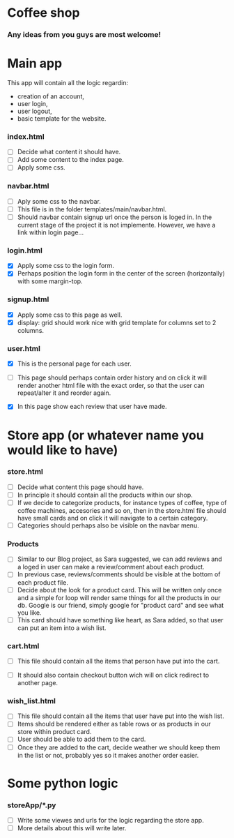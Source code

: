 # Coffee shop

### Any ideas from you guys are most welcome!

# Main app

This app will contain all the logic regardin:
* creation of an account,
* user login,
* user logout,
* basic template for the website.

### **index.html**

- [ ] Decide what content it should have.
- [ ] Add some content to the index page.
- [ ] Apply some css.

### **navbar.html**

- [ ] Aply some css to the navbar.
- [ ] This file is in the folder templates/main/navbar.html.
- [ ] Should navbar contain signup url once the person is loged in. In the current stage of the project it is not implemente. However, we have a link within login page...

### **login.html**

- [x] Apply some css to the login form.
- [x] Perhaps position the login form in the center of the screen (horizontally) with some margin-top.

### **signup.html**

- [x] Apply some css to this page as well.
- [x] display: grid should work nice with grid template for columns set to 2 columns.

### **user.html**

- [x] This is the personal page for each user.
- [ ] This page should perhaps contain order history and on click it will render another html file with the exact order, so that the user can repeat/alter it and reorder again.

- [x] In this page show each review that user have made.


# Store app (or whatever name you would like to have)

### **store.html**

- [ ] Decide what content this page should have.
- [ ] In principle it should contain all the products within our shop.
- [ ] If we decide to categorize products, for instance types of coffee, type of coffee machines, accesories and so on, then in the store.html file should have small cards and on click it will navigate to a certain category.
- [ ] Categories should perhaps also be visible on the navbar menu.

### **Products**

- [ ] Similar to our Blog project, as Sara suggested, we can add reviews and a loged in user can make a review/comment about each product.
- [ ] In previous case, reviews/comments should be visible at the bottom of each product file.
- [ ] Decide about the look for a product card. This will be written only once and a simple for loop will render same things for all the products in our db. Google is our friend, simply google for "product card" and see what you like.
- [ ] This card should have something like heart, as Sara added, so that user can put an item into a wish list.

### **cart.html**

- [ ] This file should contain all the items that person have put into the cart.
- [ ] It should also contain checkout button wich will on click redirect to another page.


### **wish_list.html**

- [ ] This file should contain all the items that user have put into the wish list.
- [ ] Items should be rendered either as table rows or as products in our store within product card.
- [ ] User should be able to add them to the card.
- [ ] Once they are added to the cart, decide weather we should keep them in the list or not, probably yes so it makes another order easier.

# Some python logic

### **storeApp/*.py**

- [ ] Write some viewes and urls for the logic regarding the store app.
- [ ] More details about this will write later.
